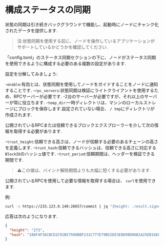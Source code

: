 # 構成ステータスの同期

状態の同期は引き続きバックグラウンドで機能し、起動時にノードにチャンク化されたデータを提供します.

>注:状態同期を使用する前に、ノードを操作しているアプリケーションがサポートしているかどうかを確認してください.

「config.toml」のステータス同期セクションの下に、ノードがステータス同期を使用できるように構成する必要のある複数の設定があります.

設定を分解してみましょう:

-`enable`:有効とは、状態同期を使用してノードをガイドすることをノードに通知することです.
-`rpc_servers`:状態同期は検証にライトクライアントを使用するため、RPCサーバーが必要です.
    -2台のサーバーが必要ですが、それ以上のサーバーが常に役立ちます.
-`temp_dir`:一時ディレクトリは、マシンのローカルストレージにブロックを保存します.設定されていない場合、 `/ tmp`にディレクトリが作成されます.

公開されているRPCまたは信頼できるブロックエクスプローラーを介して次の情報を取得する必要があります.

-`trust_height`:信頼できる高さは、ノードが信頼する必要のあるチェーンの高さを定義します.
-`trust_hash`:信頼できるハッシュは、信頼できる高さに対応する `BlockID`のハッシュ値です.
-`trust_period`:信頼期間は、ヘッダーを検証できる期間です.
  >:warning:この値は、バインド解除期間よりも大幅に短くする必要があります.

公開されているRPCを使用して必要な情報を取得する場合は、 `curl`を使用できます.

例:

```bash
curl -s https://233.123.0.140:26657/commit | jq "{height: .result.signed_header.header.height, hash: .result.signed_header.commit.block_id.hash}"
```

応答は次のようになります.

```json
{
  "height": "273",
  "hash": "188F4F36CBCD2C91B57509BBF231C777E79B52EE3E0D90D06B1A25EB16E6E23D"
}
```
